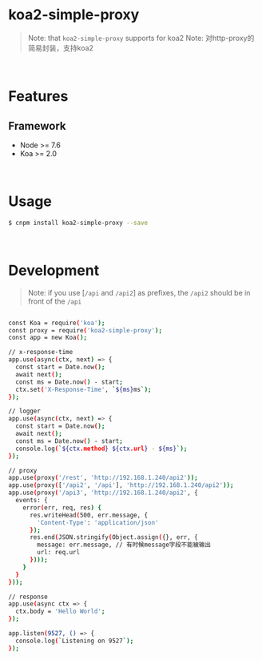 # koa2-simple-proxy

> Note: that `koa2-simple-proxy` supports for koa2
> Note: 对http-proxy的简易封装，支持koa2

<br/>

# Features

## Framework
* Node >= 7.6
* Koa >= 2.0

<br/>

# Usage

```bash
$ cnpm install koa2-simple-proxy --save
```

<br/>

# Development

> Note: if you use [`/api` and `/api2`] as prefixes, the `/api2` should be in front of the `/api`

```bash

const Koa = require('koa');
const proxy = require('koa2-simple-proxy');
const app = new Koa();

// x-response-time
app.use(async(ctx, next) => {
  const start = Date.now();
  await next();
  const ms = Date.now() - start;
  ctx.set('X-Response-Time', `${ms}ms`);
});

// logger
app.use(async(ctx, next) => {
  const start = Date.now();
  await next();
  const ms = Date.now() - start;
  console.log(`${ctx.method} ${ctx.url} - ${ms}`);
});

// proxy
app.use(proxy('/rest', 'http://192.168.1.240/api2'));
app.use(proxy(['/api2', '/api'], 'http://192.168.1.240/api2'));
app.use(proxy('/api3', 'http://192.168.1.240/api2', {
  events: {
    error(err, req, res) {
      res.writeHead(500, err.message, {
        'Content-Type': 'application/json'
      });
      res.end(JSON.stringify(Object.assign({}, err, {
        message: err.message, // 有时候message字段不能被输出
        url: req.url
      })));
    }
  }
}));

// response
app.use(async ctx => {
  ctx.body = 'Hello World';
});

app.listen(9527, () => {
  console.log(`Listening on 9527`);
});

```
